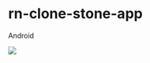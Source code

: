 # rn-clone-stone-app

Android

![](https://drive.google.com/file/d/19CH0XTJodRbIIB7ucMUVoUP7aL3GHEQ8/view)
